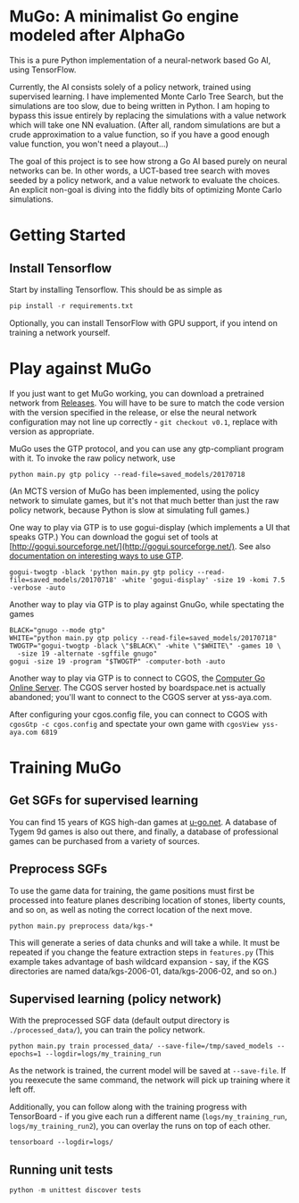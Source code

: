 MuGo: A minimalist Go engine modeled after AlphaGo
==================================================

This is a pure Python implementation of a neural-network based Go AI, using TensorFlow.

Currently, the AI consists solely of a policy network, trained using supervised learning. I have implemented Monte Carlo Tree Search, but the simulations are too slow, due to being written in Python. I am hoping to bypass this issue entirely by replacing the simulations with a value network which will take one NN evaluation. (After all, random simulations are but a crude approximation to a value function, so if you have a good enough value function, you won't need a playout...)

The goal of this project is to see how strong a Go AI based purely on neural networks can be. In other words, a UCT-based tree search with moves seeded by a policy network, and a value network to evaluate the choices. An explicit non-goal is diving into the fiddly bits of optimizing Monte Carlo simulations.

Getting Started
===============

Install Tensorflow
------------------
Start by installing Tensorflow. This should be as simple as

```python
pip install -r requirements.txt
```

Optionally, you can install TensorFlow with GPU support, if you intend on training a network yourself. 

Play against MuGo
=================

If you just want to get MuGo working, you can download a pretrained network from [Releases](https://github.com/brilee/MuGo/releases). You will have to be sure to match the code version with the version specified in the release, or else the neural network configuration may not line up correctly - `git checkout v0.1`, replace with version as appropriate.

MuGo uses the GTP protocol, and you can use any gtp-compliant program with it. To invoke the raw policy network, use
```
python main.py gtp policy --read-file=saved_models/20170718
```

(An MCTS version of MuGo has been implemented, using the policy network to simulate games, but it's not that much better than just the raw policy network, because Python is slow at simulating full games.)

One way to play via GTP is to use gogui-display (which implements a UI that speaks GTP.) You can download the gogui set of tools at [http://gogui.sourceforge.net/](http://gogui.sourceforge.net/). See also [documentation on interesting ways to use GTP](http://gogui.sourceforge.net/doc/reference-twogtp.html).
```
gogui-twogtp -black 'python main.py gtp policy --read-file=saved_models/20170718' -white 'gogui-display' -size 19 -komi 7.5 -verbose -auto
```

Another way to play via GTP is to play against GnuGo, while spectating the games
```
BLACK="gnugo --mode gtp"
WHITE="python main.py gtp policy --read-file=saved_models/20170718"
TWOGTP="gogui-twogtp -black \"$BLACK\" -white \"$WHITE\" -games 10 \
  -size 19 -alternate -sgffile gnugo"
gogui -size 19 -program "$TWOGTP" -computer-both -auto
```

Another way to play via GTP is to connect to CGOS, the [Computer Go Online Server](http://yss-aya.com/cgos/). The CGOS server hosted by boardspace.net is actually abandoned; you'll want to connect to the CGOS server at yss-aya.com. 

After configuring your cgos.config file, you can connect to CGOS with `cgosGtp -c cgos.config` and spectate your own game with `cgosView yss-aya.com 6819`

Training MuGo
=============

Get SGFs for supervised learning
--------------------------------
You can find 15 years of KGS high-dan games at [u-go.net](https://u-go.net/gamerecords/). A database of Tygem 9d games is also out there, and finally, a database of professional games can be purchased from a variety of sources.

Preprocess SGFs
---------------
To use the game data for training, the game positions must first be processed into feature planes describing location of stones, liberty counts, and so on, as well as noting the correct location of the next move.

```
python main.py preprocess data/kgs-*
```

This will generate a series of data chunks and will take a while. It must be repeated if you change the feature extraction steps in `features.py` (This example takes advantage of bash wildcard expansion - say, if the KGS directories are named data/kgs-2006-01, data/kgs-2006-02, and so on.)

Supervised learning (policy network)
------------------------------------
With the preprocessed SGF data (default output directory is `./processed_data/`), you can train the policy network.
```
python main.py train processed_data/ --save-file=/tmp/saved_models --epochs=1 --logdir=logs/my_training_run
```

As the network is trained, the current model will be saved at `--save-file`. If you reexecute the same command, the network will pick up training where it left off.

Additionally, you can follow along with the training progress with TensorBoard - if you give each run a different name (`logs/my_training_run`, `logs/my_training_run2`), you can overlay the runs on top of each other.
```
tensorboard --logdir=logs/
```

Running unit tests
------------------
```python
python -m unittest discover tests
```